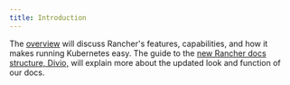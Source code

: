 ```yaml
---
title: Introduction
---
```


<head>
  <link rel="canonical" href="https://ranchermanager.docs.rancher.com/getting-started/overview"/>
</head>

The [overview](../getting-started/introduction/overview.md) will discuss Rancher's features, capabilities, and how it makes running Kubernetes easy. The guide to the [new Rancher docs structure, Divio,](../getting-started/introduction/what-are-divio-docs.md) will explain more about the updated look and function of our docs.